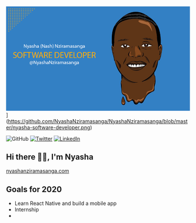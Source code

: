 [![cartoon-nash2](nyasha-software-developer.png)](https://github.com/NyashaNziramasanga/NyashaNziramasanga/blob/master/nyasha-software-developer.png)](https://github.com/NyashaNziramasanga/NyashaNziramasanga/blob/master/nyasha-software-developer.png)

<p align="center=>
	<a href="https://github.com/NyashaNziramasanga"><img src="https://img.shields.io/github/followers/NyashaNziramasanga.svg?label=GitHub&style=social" alt="GitHub"></a>
	<a href="https://twitter.com/NyashaNziboi"><img src="https://img.shields.io/twitter/follow/NyashaNziboi?label=Twitter&style=social" alt="Twitter"></a>
	<a href="https://www.linkedin.com/in/nyasha-nash-nziramasanga-446380116"><img src="https://img.shields.io/badge/LinkedIn--_.svg?style=social&logo=linkedin" alt="LinkedIn"></a>
</p>

## Hi there 👋🏾, I'm Nyasha

[nyashanziramasanga.com](https://www.nyashanziramasanga.com/)

## Goals for 2020

- Learn React Native and build a mobile app
- Internship
-
